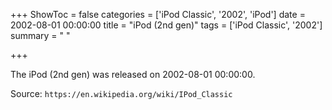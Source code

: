 +++
ShowToc = false
categories = ['iPod Classic', '2002', 'iPod']
date = 2002-08-01 00:00:00
title = "iPod (2nd gen)"
tags = ['iPod Classic', '2002']
summary = " "

+++

The iPod (2nd gen) was released on 2002-08-01 00:00:00.

Source: `https://en.wikipedia.org/wiki/IPod_Classic`
